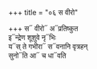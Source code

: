 +++
title = "०६ स वीरो"

+++
स᳓ वीरो᳓ अ᳓प्रतिष्कुत  
इ᳓न्द्रेण शूशुवे नृ᳓भिः  
य᳓स् ते गभीरा᳓ स᳓वनानि वृत्रहन्  
सुनो᳓ति आ᳓ च धा᳓वति